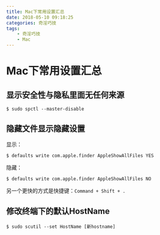 ```yaml
---
title: Mac下常用设置汇总
date: 2018-05-10 09:18:25
categories: 奇淫巧技
tags:
	- 奇淫巧技
	- Mac
---
```


# Mac下常用设置汇总

## 显示安全性与隐私里面无任何来源

```shell
$ sudo spctl --master-disable
```

## 隐藏文件显示隐藏设置

显示：

```shell
$ defaults write com.apple.finder AppleShowAllFiles YES
```

隐藏：

```shell
$ defaults write com.apple.finder AppleShowAllFiles NO
```

另一个更快的方式是快捷键：`Command + Shift + .`

<!-- more -->

## 修改终端下的默认HostName

```shell
$ sudo scutil --set HostName [新hostname]
```


